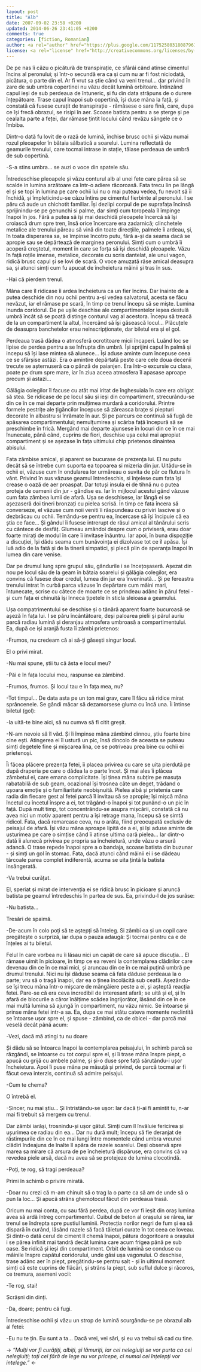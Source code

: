 ```yaml
---
layout: post
title: "Alb"
date: 2007-09-02 23:58 +0200
updated: 2014-06-26 23:41:05 +0200
comments: true
categories: [fiction, Romanian]
author: <a rel="author" href="https://plus.google.com/117525803180879614771/posts">Horea Christian</a>
license: <a rel="license" href="http://creativecommons.org/licenses/by-sa/4.0/">Creative Commons Attribution-ShareAlike 4.0 International License</a>.
---
```


De pe nas îi căzu o picătură de transpirație, ce sfârâi când atinse cimentul încins al peronului; și într-o secundă era ca și cum nu ar fi fost niciodată, picătura, o parte din el. 
Ar fi vrut sa știe când va veni trenul... dar privind în zare de sub umbra copertinei nu văzu decât lumină orbitoare. 
Întinzând capul ieși de sub perdeaua de întuneric, și fu din data străpuns de o durere înțepătoare. 
Trase capul înapoi sub copertină, își duse mâna la față, și constată că fusese curațit de transpirație - rămăsese o sare fină, care, dupa ce își frecă obrazul, se risipi în aer. 
Scoase batista pentru a se șterge și pe cealalta parte a feței, dar rămase țintit locului când revăzu sângele ce o îmbiba.

Dintr-o dată fu lovit de o rază de lumină, închise brusc ochii și văzu numai rozul pleoapelor în bătaia sălbatică a soarelui. 
Lumina reflectată de geamurile trenului, care tocmai intrase in stație, tăiase perdeaua de umbră de sub copertină.

<!-- more -->

-S-a stins umbra... se auzi o voce din spatele său. 

Întredeschise pleoapele și văzu conturul alb al unei fete care părea să se scalde in lumina arzătoare ca într-o adiere răcoroasă.
Fata trecu lin pe lângă el și se topi în lumina pe care ochii lui nu o mai puteau vedea, fu nevoit să îi închidă, și împleticindu-se căzu întins pe cimentul fierbinte al peronului. 
I se păru că aude un chichotit familiar.
Își dezlipi corpul de pe suprafața încinsă sprijinindu-se pe genunchi si palme, dar simți cum toropeala îl împinge înapoi în jos. 
Fără a putea să își mai deschidă pleoapele încercă să își croiască drum spre tren, însă orice încercare era zadarnică; clinchetele metalice ale trenului păreau să vină din toate direcțiile, palmele îi ardeau, și, în toata disperarea sa, se împinse încotro putu, fără a-și da seama dacă se apropie sau se depărtează de marginea peronului. 
Simți cum o umbră îi acoperă creștetul, moment în care se forța să își deschidă pleoapele. 
Văzu în față roțile imense, metalice, decorate cu scris dantelat, ale unui vagon, ridică brusc capul și se lovi de scară. 
O voce amuzată râse amical deasupra sa, și atunci simți cum fu apucat de încheietura mâinii și tras în sus.

-Hai că pierdem trenul.

Mâna care îl ridicase îi ardea încheietura ca un fier încins. 
Dar înainte de a putea deschide din nou ochii pentru a-și vedea salvatorul, acesta se făcu nevăzut, iar el rămase pe scară, în timp ce trenul începu să se miște. 
Lumina inunda coridorul. 
De pe ușile deschise ale compartimentelor ieșea destulă umbră încât să se poată distinge conturul vag al acestora.
Începu să treacă de la un compartiment la altul, încercând să își găsească locul... 
Plăcuțele de deasupra banchetelor erau neinscripționate, dar biletul era și el gol.

Perdeaua trasă dădea o atmosferă ocrotitoare micii încaperi. 
Luând loc se lipise de perdea pentru a se înfrupta din umbră. 
Își sprijini capul în palmă și incepu să își lase mintea să alunece... 
Își aduse aminte cum începuse ceea ce se sfârșise astăzi. 
Era o amintire depărtată peste care cele doua decenii trecute se așternuseră ca o pânză de paianjen. 
Era într-o excursie cu clasa, poate pe drum spre mare, iar în ziua aceea atmosfera îl apasase aproape precum și astazi...

Gălăgia colegilor îl facuse cu atât mai iritat de înghesuiala în care era obligat să stea. 
Se ridicase de pe locul său și ieși din compartiment, strecurându-se din ce în ce mai departe prin mulțimea murdară a coridorului. 
Printre formele pestrițe ale țigăncilor începuse să zăreasca brațe si piepturi decorate în albastru si înrămate în aur. 
Și pe parcurs ce continuă să fugă de apăsarea compartimentului; nemulțumirea și scârba față începură să se preschimbe în frică. 
Mergând mai departe ajunsese în locuri din ce în ce mai înunecate, până când, cuprins de fiori, deschise ușa celui mai apropiat compartiment și se așezase în fața ultimului chip prietenos dinaintea abisului.

Fata zâmbise amical, și aparent se bucurase de prezența lui. 
El nu putu decât să se întrebe cum suporta ea topoarea si mizeria din jur. 
Uitâdu-se în ochii ei, văzuse cum în ondularea lor urmăreau o suvita de păr ce flutura în vânt. 
Privind în sus văzuse geamul întredeschis, si înțelese cum fata își crease o oază de aer proaspat. 
Dar totuși insula ei de tihnă nu o putea proteja de oamenii din jur - gândise es. 
Iar în mijlocul acestui gând văzuse cum fata zâmbea lumii de afară. 
Ușa se deschisese, iar lângă ei se așezaseră doi tineri bronzați cu pielea scrisă. 
În timp ce fata încera să converseze, el văzuse cum noii veniti îi răspundeau cu priviri lascive și o dezbrăcau cu ochii. 
Temându-se pentru ea, încercase să își încipuie că ea știa ce face...
Și gândul îi fusese intrerupt de râsul amical al tânărului scris cu cântece de desfăț.
Glumeau amândoi despre cum o priviseră, erau doar foarte mirați de modul în care îi invitase înăuntru. 
Iar apoi, în buna dispoziție a discuției, își dădu seama cum bunăvoința ei dizolvase tot ce îl apăsa. 
Își luă adio de la fată și de la tinerii simpatici, și plecă plin de speranța înapoi în lumea din care venise.

Dar pe drumul lung spre grupul său, gândurile i se încețoșaseră. 
Așezat din nou pe locul său de la geam în bătaia soarelui și gălăgia colegilor, era convins că fusese doar credul, lumea din jur era înveninată... 
Și pe fereastra trenului intrat în curbă parca văzuse în depărtare cum mâini mari, întunecate, scrise cu câtece de moarte ce se prindeau adânc în părul fetei - și cum fața ei chinuită își înneca țipetele în sticla sleioasa a geamului.

Ușa compatrimentului se deschise și o tânără aparent foarte bucuroasă se așeză în fața lui. 
I se păru încântătoare, deși paloarea pielii și părul auriu parcă radiau lumină și deranjau atmosfera umbroasă a compartimentului. 
Ea, după ce iși aranjă fusta îi zâmbi prietenos:

-Frumos, nu credeam că ai să-ți găsești singur locul.

El o privi mirat.

-Nu mai spune, știi tu că ăsta e locul meu?

-Păi e în fața locului meu, raspunse ea zâmbind.

-Frumos, frumos. Și locul tau e în fața mea, nu?

-Tot timpul... 
De data asta pe un ton mai grav, care îl făcu să ridice mirat sprâncenele. 
Se gândi măcar să dezamorsese gluma cu încă una. 
Îi întinse biletul (gol):

-Ia uită-te bine aici, să nu cumva să fi citit greșit.

-N-am nevoie să îl văd. 
Și îi împinse mâna zâmbind dinnou, știu foarte bine cine ești. 
Atingerea ei îl ustură un pic, însă dincolo de aceasta se puteau simți degetele fine și mișcarea lina, ce se potriveau prea bine cu ochii ei prietenoși.

Îi făcea plăcere prezența fetei, îi placea privirea cu care se uita pierdută pe după draperia pe care o dădea la o parte încet. 
Și mai ales îi plăcea zâmbetul ei, care emana complicitate. 
Își ținea mâna subțire pe masuța rabatabilă de sub geam, ocazional își trosnea câte un deget, trădand o ușoara emoție și o familiaritate neobișnuită. 
Pielea albă și prietenia care radia din fiecare gest al fetei parcă îl invitau să se apropie; 
își mișcă mâna încetul cu încetul înspre a ei, tot trăgând-o înapoi și tot punând-o un pic în față. 
După mult timp, tot concentrându-se asupra mișcării, constată că nu avea nici un motiv aparent pentru a își retrage mana, începu să se simtă ridicol. 
Fata, dacă remarcase ceva, nu o arăta, fiind preocupată exclusiv de peisajul de afară. 
Își văzu mâna aproape lipită de a ei, și își aduse aminte de usturimea pe care o simțise când îi atinse ultima oară pielea... 
Iar dintr-o dată îi alunecă privirea pe propria sa încheietură, unde văzu o arsură adancă. 
O trase repede înapoi spre a o bandaja, scoase batista din buzunar - și simți un gol în stomac. 
Fata, dacă atunci când mâinii ei i se dădeau târcoale parea complet indiferentă, acuma se uita țintă la batista insângerată.

-Va trebui curățat.

El, speriat și mirat de intervenția ei se ridică brusc în picioare și aruncă batista pe geamul întredeschis în partea de sus.
Ea, privindu-l de jos surâse:

-Nu batista...

Tresări de spaimă.

-De-acum în colo poți să te aștepți să înteleg. 
Si zâmbi ca și un copil care pregătește o surpriză, iar dupa o pauza adaugă: 
Și tocmai pentru ca e de înțeles ai tu biletul.

Felul în care vorbea nu îi lăsau nici un capăt de care să apuce discuția... 
El rămase uimit în picioare, în timp ce ea reveni la contemplarea clădirilor care devenau din ce în ce mai mici, și aruncau din ce în ce mai puțină umbră pe drumul trenului. 
Nici nu își dăduse seama că fata dăduse perdeaua la o parte; 
vru să o tragă înapoi, dar ea o ținea încolăcită sub ceafă. 
Așezându-se își trecu mâna într-o mișcare de mângâiere peste a ei, și așteptă reacția fetei. 
Pare-se că era ceva incredibil de interesant afară; se uită și el, și în afară de blocurile a căror înălțime scădea îngrijorător, lăsând din ce în ce mai multă lumina să ajungă în compartiment, nu văzu nimic. 
Se întoarse și prinse mâna fetei intr-a sa. 
Ea, dupa ce mai stătu cateva momente neclintită se întoarse ușor spre el, și spuse - zâmbind, ca de obicei - dar parcă mai veselă decât până acum:

-Vezi, dacă mă atingi tu nu doare

Și dădu să se întoarca înapoi la contemplarea peisajului, în schimb parcă se răzgândi, se întoarse cu tot corpul spre el, și îi trase mâna înspre piept, o apucă cu grijă cu ambele palme, și și-o duse spre față sărutându-i ușor încheietura. 
Apoi îi puse mâna pe măsuță și privind, de parcă tocmai ar fi făcut ceva interzis, continuă să admire peisajul.

-Cum te chema? 

O întrebă el.

-Sincer, nu mai știu... Și întristându-se ușor: 
Iar dacă ți-ai fi amintit tu, n-ar mai fi trebuit să mergem cu trenul. 

Dar zâmbi iarăși, trosnindu-și ușor gâtul.
Simți cum îl învăluie fericirea și ușurimea ce radiau din ea...
Dar nu dură mult; începu să fie deranjat de răstimpurile din ce în ce mai lungi între momentele când umbra vreunei clădiri îndeajuns de înalte îl apăra de razele soarelui. 
Deși observă spre marea sa mirare că arsura de pe încheietură dispăruse, era convins că va revedea piele arsă, dacă nu avea să se protejeze de lumina clocotindă.

-Poți, te rog, să tragi perdeaua?

Primi în schimb o privire mirată.

-Doar nu crezi că m-am chinuit să o trag la o parte ca să am de unde să o pun la loc... 
Și apucă strâns ghemotocul făcut din perdeaua trasă.

Oricum nu mai conta, cu sau fără perdea, după ce vor fi ieșit din oraș lumina avea să ardă întreg compartimentul. 
Cuibul de beton al orașului se rărea, iar trenul se îndrepta spre pustiul luminii. 
Protecția norilor negri de fum și ea să dispară în curând, lăsând razele să facă tăieturi curate în tot ceea ce loveau. 
Și dintr-o dată cerul de ciment îl chemă înapoi, pătura dogoritoare a orașului i se părea infinit mai tandră decât lumina care acum frigea până pe sub oase. 
Se ridică și ieși din compartiment. 
Orbit de lumină se conduse cu mâinile înspre capătul coridorului, unde găsi ușa vagonului. 
O deschise, trase adânc aer în piept, pregătindu-se pentru salt - și în ultimul moment simți că este cuprins de flăcări, și strâns la piept, sub suflul dulce și răcoros, ce tremura, asemeni vocii:

-Te rog, stai!

Scrâșni din dinți.

-Da, doare; pentru că fugi.

Întredeschise ochii și văzu un strop de lumină scurgându-se pe obrazul alb al fetei:

-Eu nu te țin. Eu sunt a ta... Dacă vrei, vei sări, și eu va trebui să cad cu tine.

-> *“Mulți vor fi curățiți, albiți, și lămuriți, iar cei nelegiuiți se vor purta ca cei nelegiuiți; toți cei fără de lege nu vor pricepe, ci numai cei înțelepți vor intelege.”* <-
